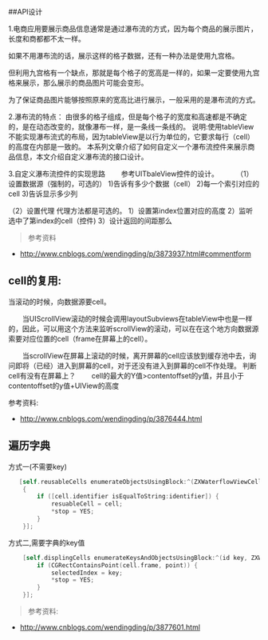 
##API设计

1.电商应用要展示商品信息通常是通过瀑布流的方式，因为每个商品的展示图片，长度和商都都不太一样。

如果不用瀑布流的话，展示这样的格子数据，还有一种办法是使用九宫格。

但利用九宫格有一个缺点，那就是每个格子的宽高是一样的，如果一定要使用九宫格来展示，那么展示的商品图片可能会变形。

为了保证商品图片能够按照原来的宽高比进行展示，一般采用的是瀑布流的方式。

2.瀑布流的特点：
由很多的格子组成，但是每个格子的宽度和高速都是不确定的，是在动态改变的，就像瀑布一样，是一条线一条线的。
说明:使用tableView不能实现瀑布流式的布局，因为tableView是以行为单位的，它要求每行（cell）的高度在内部是一致的。
本系列文章介绍了如何自定义一个瀑布流控件来展示商品信息，本文介绍自定义瀑布流的接口设计。
 
3.自定义瀑布流控件的实现思路
　　参考UITbaleView控件的设计。
　　
（1）设置数据源（强制的，可选的）
1)告诉有多少个数据（cell）
2)每一个索引对应的cell
3)告诉显示多少列

（2）设置代理
代理方法都是可选的。
1）设置第index位置对应的高度
2）监听选中了第index的cell（控件)
3）设计返回的间距那么

> 参考资料

- http://www.cnblogs.com/wendingding/p/3873937.html#commentform


## cell的复用:

当滚动的时候，向数据源要cell。

　　当UIScrollView滚动的时候会调用layoutSubviews在tableView中也是一样的，因此，可以用这个方法来监听scrollView的滚动，可以在在这个地方向数据源索要对应位置的cell（frame在屏幕上的cell）。

　　当scrollView在屏幕上滚动的时候，离开屏幕的cell应该放到缓存池中去，询问即将（已经）进入到屏幕的cell，对于还没有进入到屏幕的cell不作处理。
判断cell有没有在屏幕上？
　　cell的最大的Y值>contentoffset的y值，并且小于contentoffset的y值+UIView的高度

参考资料:
 - http://www.cnblogs.com/wendingding/p/3876444.html


## 遍历字典

方式一(不需要key)

~~~objectivec
   [self.reusableCells enumerateObjectsUsingBlock:^(ZXWaterflowViewCell *cell, BOOL *stop)
    {
        if ([cell.identifier isEqualToString:identifier]) {
            resuableCell = cell;
            *stop = YES;
        }
    }];
~~~

方式二,需要字典的key值

~~~objectivec
    [self.displingCells enumerateKeysAndObjectsUsingBlock:^(id key, ZXWaterflowViewCell *cell, BOOL *stop) {
        if (CGRectContainsPoint(cell.frame, point)) {
            selectedIndex = key;
            *stop = YES;
        }
    }];
~~~

> 参考资料:

 - http://www.cnblogs.com/wendingding/p/3877601.html
